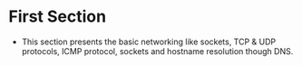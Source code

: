 # First Section

- This section presents the basic networking like sockets, TCP & UDP protocols, ICMP protocol, sockets and hostname resolution though DNS.